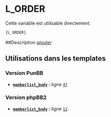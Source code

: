 # L_ORDER


Cette variable est utilisable directement.

```html
{L_ORDER}
```

##Description
[*ajouter*](https://fa-tvars.appspot.com/var/L_ORDER)

## Utilisations dans les templates

### Version PunBB
* __[`memberlist_body`](../tpl/var/punbb/memberlist_body.md#readme) :__ ligne [`47`](../tpl/src/punbb/memberlist_body.tpl#L47)

### Version phpBB2
* __[`memberlist_body`](../tpl/var/subsilver/memberlist_body.md#readme) :__ ligne [`12`](../tpl/src/subsilver/memberlist_body.tpl#L12)